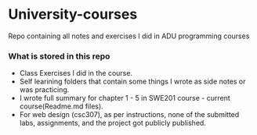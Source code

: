 # University-courses
Repo containing all notes and exercises I did in ADU programming courses

### **What is stored in this repo**
- Class Exercises I did in the course.
- Self learining folders that contain some things I wrote as side notes or was practicing.
- I wrote full summary for chapter 1 - 5 in SWE201 course - current course(Readme.md files).
- For web design (csc307), as per instructions, none of the submitted labs, assignments, and the project got publicly published.
 
